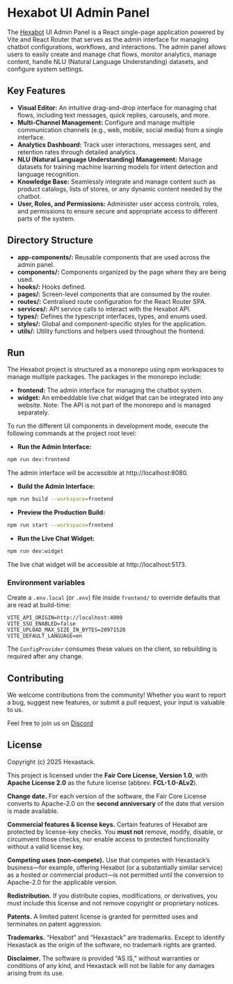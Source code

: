 # Hexabot UI Admin Panel

The [Hexabot](https://hexabot.ai/) UI Admin Panel is a React single-page application powered by Vite and React Router that serves as the admin interface for managing chatbot configurations, workflows, and interactions. The admin panel allows users to easily create and manage chat flows, monitor analytics, manage content, handle NLU (Natural Language Understanding) datasets, and configure system settings.


## Key Features
- **Visual Editor:** An intuitive drag-and-drop interface for managing chat flows, including text messages, quick replies, carousels, and more.
- **Multi-Channel Management:** Configure and manage multiple communication channels (e.g., web, mobile, social media) from a single interface.
- **Analytics Dashboard:** Track user interactions, messages sent, and retention rates through detailed analytics.
- **NLU (Natural Language Understanding) Management:** Manage datasets for training machine learning models for intent detection and language recognition.
- **Knowledge Base:** Seamlessly integrate and manage content such as product catalogs, lists of stores, or any dynamic content needed by the chatbot.
- **User, Roles, and Permissions:** Administer user access controls, roles, and permissions to ensure secure and appropriate access to different parts of the system.

## Directory Structure
- **app-components/:** Reusable components that are used across the admin panel.
- **components/:** Components organized by the page where they are being used.
- **hooks/:** Hooks defined.
- **pages/:** Screen-level components that are consumed by the router.
- **routes/:** Centralised route configuration for the React Router SPA.
- **services/:** API service calls to interact with the Hexabot API.
- **types/:** Defines the typescript interfaces, types, and enums used.
- **styles/:** Global and component-specific styles for the application.
- **utils/:** Utility functions and helpers used throughout the frontend.

## Run
The Hexabot project is structured as a monorepo using npm workspaces to manage multiple packages. The packages in the monorepo include:

- **frontend:** The admin interface for managing the chatbot system.
- **widget:** An embeddable live chat widget that can be integrated into any website.
Note: The API is not part of the monorepo and is managed separately.

To run the different UI components in development mode, execute the following commands at the project root level:

- **Run the Admin Interface:**

```bash
npm run dev:frontend
```

The admin interface will be accessible at http://localhost:8080.

- **Build the Admin Interface:**

```bash
npm run build --workspace=frontend
```

- **Preview the Production Build:**

```bash
npm run start --workspace=frontend
```

- **Run the Live Chat Widget:**

```bash
npm run dev:widget
```

The live chat widget will be accessible at http://localhost:5173.

### Environment variables

Create a `.env.local` (or `.env`) file inside `frontend/` to override defaults that are read at build-time:

```
VITE_API_ORIGIN=http://localhost:4000
VITE_SSO_ENABLED=false
VITE_UPLOAD_MAX_SIZE_IN_BYTES=20971520
VITE_DEFAULT_LANGUAGE=en
```

The `ConfigProvider` consumes these values on the client, so rebuilding is required after any change.

## Contributing 
We welcome contributions from the community! Whether you want to report a bug, suggest new features, or submit a pull request, your input is valuable to us.

Feel free to join us on [Discord](https://discord.gg/rNb9t2MFkG)


## License

Copyright (c) 2025 Hexastack.

This project is licensed under the **Fair Core License, Version 1.0**, with **Apache License 2.0** as the future license (abbrev. **FCL-1.0-ALv2**).

**Change date.** For each version of the software, the Fair Core License converts to Apache-2.0 on the **second anniversary** of the date that version is made available.

**Commercial features & license keys.** Certain features of Hexabot are protected by license-key checks. You **must not** remove, modify, disable, or circumvent those checks, nor enable access to protected functionality without a valid license key.

**Competing uses (non-compete).** Use that competes with Hexastack’s business—for example, offering Hexabot (or a substantially similar service) as a hosted or commercial product—is not permitted until the conversion to Apache-2.0 for the applicable version.

**Redistribution.** If you distribute copies, modifications, or derivatives, you must include this license and not remove copyright or proprietary notices.

**Patents.** A limited patent license is granted for permitted uses and terminates on patent aggression.

**Trademarks.** “Hexabot” and “Hexastack” are trademarks. Except to identify Hexastack as the origin of the software, no trademark rights are granted.

**Disclaimer.** The software is provided “AS IS,” without warranties or conditions of any kind, and Hexastack will not be liable for any damages arising from its use.
